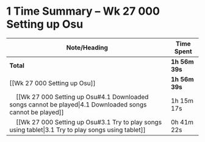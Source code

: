 # 1 Time Summary – Wk 27 000 Setting up Osu

| Note/Heading | Time Spent |
|--------------|------------|
| **Total** | **1h 56m 39s** |
| [[Wk 27 000 Setting up Osu]] | **1h 56m 39s** |
| &nbsp;&nbsp;&nbsp;&nbsp;[[Wk 27 000 Setting up Osu#4.1 Downloaded songs cannot be played\|4.1 Downloaded songs cannot be played]] | 1h 15m 17s |
| &nbsp;&nbsp;&nbsp;&nbsp;[[Wk 27 000 Setting up Osu#3.1 Try to play songs using tablet\|3.1 Try to play songs using tablet]] | 0h 41m 22s |

